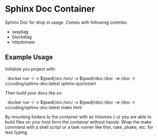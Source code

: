 # Sphinx Doc Container

Sphinx Doc for drop in usage. Comes with following contribs:

* seqdiag
* blockdiag
* httpdomain

## Example Usage
Initialize you project with:

 ` docker run -i -v $(pwd)/src:/src/ -v $(pwd)/doc:/doc -w /doc -t cccoding/sphinx-doc:latest sphinx-quickstart


Then build your docs like so:

 ` docker run -i -v $(pwd)/src:/src/ -v $(pwd)/doc:/doc -w /doc -t cccoding/sphinx-doc:latest make html


By mounting folders to the container with as Volumes (-v) you are able to build files on your host form the container without hassle. Wrap the make command with a shell script or a task runner like thor, rake, phake, etc. for less typing.
